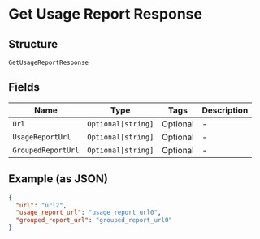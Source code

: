 
# Get Usage Report Response

## Structure

`GetUsageReportResponse`

## Fields

| Name | Type | Tags | Description |
|  --- | --- | --- | --- |
| `Url` | `Optional[string]` | Optional | - |
| `UsageReportUrl` | `Optional[string]` | Optional | - |
| `GroupedReportUrl` | `Optional[string]` | Optional | - |

## Example (as JSON)

```json
{
  "url": "url2",
  "usage_report_url": "usage_report_url0",
  "grouped_report_url": "grouped_report_url0"
}
```

